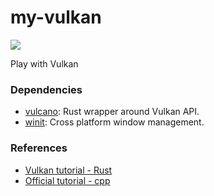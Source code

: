 # my-vulkan

[![](https://github.com/GarfieldZHU/my-vulkan/workflows/Vulkan-project/badge.svg)](https://github.com/GarfieldZHU/my-vulkan/actions?query=workflow%3AVulkan-project)


Play with Vulkan

### Dependencies

- [vulcano](https://github.com/vulkano-rs/vulkano): Rust wrapper around Vulkan API.
- [winit](https://github.com/rust-windowing/winit): Cross platform window management.


### References

- [Vulkan tutorial - Rust](https://github.com/bwasty/vulkan-tutorial-rs)
- [Official tutorial - cpp](https://vulkan-tutorial.com/)
